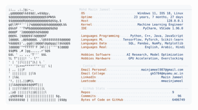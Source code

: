 <picture>
  <source srcset="https://raw.githubusercontent.com/mmazinjameel/mmazinjameel/main/dark_mode.svg?v=1751430088" media="(prefers-color-scheme: dark)">
  <img src="https://raw.githubusercontent.com/mmazinjameel/mmazinjameel/main/light_mode.svg?v=1751430088">
</picture>
